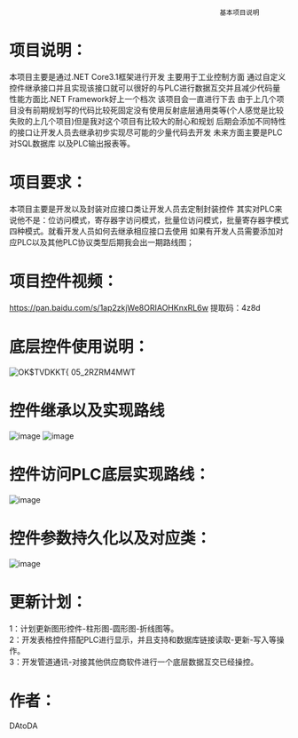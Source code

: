                                                          基本项目说明        
# 项目说明：
   本项目主要是通过.NET Core3.1框架进行开发 主要用于工业控制方面 通过自定义控件继承接口并且实现该接口就可以很好的与PLC进行数据互交并且减少代码量 性能方面比.NET Framework好上一个档次
   该项目会一直进行下去 由于上几个项目没有前期规划写的代码比较死固定没有使用反射底层通用类等(个人感觉是比较失败的上几个项目)但是我对这个项目有比较大的耐心和规划 
   后期会添加不同特性的接口让开发人员去继承初步实现尽可能的少量代码去开发  未来方面主要是PLC对SQL数据库 以及PLC输出报表等。
# 项目要求：
   本项目主要是开发以及封装对应接口类让开发人员去定制封装控件 其实对PLC来说他不是：位访问模式，寄存器字访问模式，批量位访问模式，批量寄存器字模式 四种模式。就看开发人员如何去继承相应接口去使用
   如果有开发人员需要添加对应PLC以及其他PLC协议类型后期我会出一期路线图；
 # 项目控件视频：
 https://pan.baidu.com/s/1ap2zkjWe8ORIAOHKnxRL6w 提取码：4z8d
# 底层控件使用说明：   
 ![OK$TVDKKT{ 05_2RZRM4MWT](https://user-images.githubusercontent.com/60955669/132943726-6ff58945-6766-4f99-a40f-403cd41b0dba.png)
# 控件继承以及实现路线
![image](https://user-images.githubusercontent.com/60955669/132943782-b0c82742-639d-4dbc-a272-c798b3af8e5f.png)
![image](https://user-images.githubusercontent.com/60955669/132943802-a45f47a8-156c-467b-9c73-2f4bd325d87d.png)

# 控件访问PLC底层实现路线：
![image](https://user-images.githubusercontent.com/60955669/132943830-aa9dfa49-52bd-4591-a0eb-244ce20eac8c.png)

# 控件参数持久化以及对应类：
![image](https://user-images.githubusercontent.com/60955669/132943851-d847107d-4833-450c-b8a3-88a4ed8ebab5.png)

# 更新计划：
1：计划更新图形控件-柱形图-圆形图-折线图等。   
2：开发表格控件搭配PLC进行显示，并且支持和数据库链接读取-更新-写入等操作。    
3：开发管道通讯-对接其他供应商软件进行一个底层数据互交已经操控。   
# 作者：
DAtoDA
